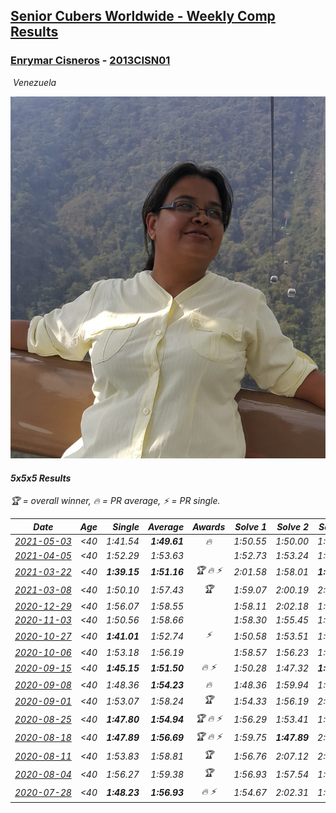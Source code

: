 <style>table {white-space: nowrap;}</style>
<link rel="stylesheet" type="text/css" href="/scw-comp/css/flags.css" />

## [Senior Cubers Worldwide - Weekly Comp Results](/scw-comp/results/)
### [Enrymar Cisneros](README.md) - [2013CISN01](https://www.worldcubeassociation.org/persons/2013CISN01?event=555)

<i class="flag flag-VE" />&nbsp;Venezuela

![Enrymar Cisneros](1530205432.jpg)

#### 5x5x5 Results

<span style="white-space: nowrap;">🏆 = overall winner</span>, <span style="white-space: nowrap;">🔥 = PR average</span>, <span style="white-space: nowrap;">⚡ = PR single</span>.

| Date | Age | Single | Average | Awards | Solve 1 | Solve 2 | Solve 3 | Solve 4 | Solve 5 | Video |
| :--: | :--: | --: | --: | :--: | --: | --: | --: | --: | --: | :-- |
| [2021-05-03](../../results/2021-05-03/555.md) | <40 | 1:41.54 | **1:49.61** | 🔥 | 1:50.55 | 1:50.00 | 1:48.29 | 1:53.61 | 1:41.54 | [Desktop](https://www.facebook.com/events/158701836186375/permalink/164225622300663) / [Mobile](https://m.facebook.com/events/158701836186375?view=permalink&id=164225622300663) |
| [2021-04-05](../../results/2021-04-05/555.md) | <40 | 1:52.29 | 1:53.63 |  | 1:52.73 | 1:53.24 | 1:54.91 | 2:04.16 | 1:52.29 | [Desktop](https://www.facebook.com/events/2619499895016321/permalink/2629387277360916) / [Mobile](https://m.facebook.com/events/2619499895016321?view=permalink&id=2629387277360916) |
| [2021-03-22](../../results/2021-03-22/555.md) | <40 | **1:39.15** | **1:51.16** | 🏆 🔥 ⚡ | 2:01.58 | 1:58.01 | **1:39.15** | 1:41.68 | 1:53.80 | [Desktop](https://www.facebook.com/events/2537500386546221/permalink/2546990405597219) / [Mobile](https://m.facebook.com/events/2537500386546221?view=permalink&id=2546990405597219) |
| [2021-03-08](../../results/2021-03-08/555.md) | <40 | 1:50.10 | 1:57.43 | 🏆 | 1:59.07 | 2:00.19 | 2:13.55 | 1:53.03 | 1:50.10 | [Desktop](https://www.facebook.com/events/161142189072151/permalink/167583341761369) / [Mobile](https://m.facebook.com/events/161142189072151?view=permalink&id=167583341761369) |
| [2020-12-29](../../results/2020-12-29/555.md) | <40 | 1:56.07 | 1:58.55 |  | 1:58.11 | 2:02.18 | 1:56.07 | 2:01.11 | 1:56.42 | [Desktop](https://www.facebook.com/events/1086076581855919/permalink/1089732288157015) / [Mobile](https://m.facebook.com/events/1086076581855919?view=permalink&id=1089732288157015) |
| [2020-11-03](../../results/2020-11-03/555.md) | <40 | 1:50.56 | 1:58.66 |  | 1:58.30 | 1:55.45 | 1:50.56 | 2:03.21 | 2:02.23 | [Desktop](https://www.facebook.com/events/391709741873523/permalink/397199391324558) / [Mobile](https://m.facebook.com/events/391709741873523?view=permalink&id=397199391324558) |
| [2020-10-27](../../results/2020-10-27/555.md) | <40 | **1:41.01** | 1:52.74 | ⚡ | 1:50.58 | 1:53.51 | 1:54.12 | **1:41.01** | 2:02.27 | [Desktop](https://www.facebook.com/events/1621959871298390/permalink/1628704757290568) / [Mobile](https://m.facebook.com/events/1621959871298390?view=permalink&id=1628704757290568) |
| [2020-10-06](../../results/2020-10-06/555.md) | <40 | 1:53.18 | 1:56.19 |  | 1:58.57 | 1:56.23 | 1:53.18 | 1:55.33 | 1:57.02 | [Desktop](https://www.facebook.com/events/2766581680255939/permalink/2772777616303012) / [Mobile](https://m.facebook.com/events/2766581680255939?view=permalink&id=2772777616303012) |
| [2020-09-15](../../results/2020-09-15/555.md) | <40 | **1:45.15** | **1:51.50** | 🔥 ⚡ | 1:50.28 | 1:47.32 | **1:45.15** | 1:56.89 | 2:01.16 | [Desktop](https://www.facebook.com/events/655903882008117/permalink/661042354827603) / [Mobile](https://m.facebook.com/events/655903882008117?view=permalink&id=661042354827603) |
| [2020-09-08](../../results/2020-09-08/555.md) | <40 | 1:48.36 | **1:54.23** | 🔥 | 1:48.36 | 1:59.94 | 1:50.39 | 1:59.96 | 1:52.36 | [Desktop](https://www.facebook.com/events/342884623427933/permalink/347803332936062) / [Mobile](https://m.facebook.com/events/342884623427933?view=permalink&id=347803332936062) |
| [2020-09-01](../../results/2020-09-01/555.md) | <40 | 1:53.07 | 1:58.24 | 🏆 | 1:54.33 | 1:56.19 | 2:04.21 | 1:53.07 | 2:13.11 | [Desktop](https://www.facebook.com/events/987180995036806/permalink/992590217829217) / [Mobile](https://m.facebook.com/events/987180995036806?view=permalink&id=992590217829217) |
| [2020-08-25](../../results/2020-08-25/555.md) | <40 | **1:47.80** | **1:54.94** | 🏆 🔥 ⚡ | 1:56.29 | 1:53.41 | 1:55.11 | 2:07.52 | **1:47.80** | [Desktop](https://www.facebook.com/events/375269430142971/permalink/379993853003862) / [Mobile](https://m.facebook.com/events/375269430142971?view=permalink&id=379993853003862) |
| [2020-08-18](../../results/2020-08-18/555.md) | <40 | **1:47.89** | **1:56.69** | 🏆 🔥 ⚡ | 1:59.75 | **1:47.89** | 2:00.46 | 1:53.61 | 1:56.70 | [Desktop](https://www.facebook.com/events/3231806576868309/permalink/3253274524721514) / [Mobile](https://m.facebook.com/events/3231806576868309?view=permalink&id=3253274524721514) |
| [2020-08-11](../../results/2020-08-11/555.md) | <40 | 1:53.83 | 1:58.81 | 🏆 | 1:56.76 | 2:07.12 | 2:02.23 | 1:53.83 | 1:57.45 | [Desktop](https://www.facebook.com/events/1112228215845470/permalink/1117905538611071) / [Mobile](https://m.facebook.com/events/1112228215845470?view=permalink&id=1117905538611071) |
| [2020-08-04](../../results/2020-08-04/555.md) | <40 | 1:56.27 | 1:59.38 | 🏆 | 1:56.93 | 1:57.54 | 1:56.27 | 2:03.98 | 2:03.66 | [Desktop](https://www.facebook.com/events/770016233779888/permalink/775829929865185) / [Mobile](https://m.facebook.com/events/770016233779888?view=permalink&id=775829929865185) |
| [2020-07-28](../../results/2020-07-28/555.md) | <40 | **1:48.23** | **1:56.93** | 🔥 ⚡ | 1:54.67 | 2:02.31 | 1:53.80 | DNF | **1:48.23** | [Desktop](https://www.facebook.com/events/299658408049797/permalink/303184264363878) / [Mobile](https://m.facebook.com/events/299658408049797?view=permalink&id=303184264363878) |


<!-- Global site tag (gtag.js) - Google Analytics -->
<script async src="https://www.googletagmanager.com/gtag/js?id=UA-86348435-3"></script>
<script>window.dataLayer = window.dataLayer || []; function gtag() {dataLayer.push(arguments);} gtag('js', new Date()); gtag('config', 'UA-86348435-3');</script>
